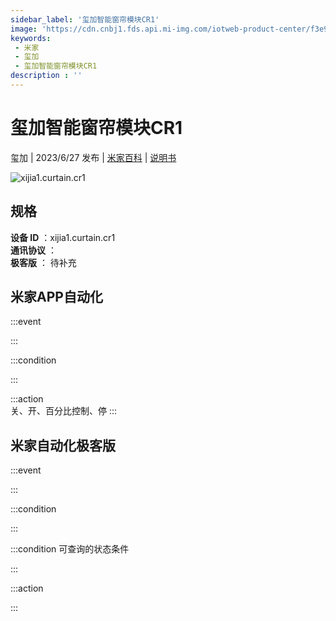 ```yaml
---
sidebar_label: '玺加智能窗帘模块CR1'
image: 'https://cdn.cnbj1.fds.api.mi-img.com/iotweb-product-center/f3e9942b418daf7a0738a5fbb9c515e3_1672988999074.png?GalaxyAccessKeyId=AKVGLQWBOVIRQ3XLEW&Expires=9223372036854775807&Signature=hRFrLjpSoQWfItDAwf3d5xR7ltM='
keywords: 
 - 米家
 - 玺加
 - 玺加智能窗帘模块CR1
description : ''
---
```

# 玺加智能窗帘模块CR1

玺加 | 2023/6/27 发布 | [米家百科](https://home.mi.com/webapp/content/baike/product/index.html?model=xijia1.curtain.cr1) | [说明书](https://home.mi.com/views/introduction.html?model=xijia1.curtain.cr1&region=cn)

![xijia1.curtain.cr1](https://cdn.cnbj1.fds.api.mi-img.com/iotweb-product-center/f3e9942b418daf7a0738a5fbb9c515e3_1672988999074.png?GalaxyAccessKeyId=AKVGLQWBOVIRQ3XLEW&Expires=9223372036854775807&Signature=hRFrLjpSoQWfItDAwf3d5xR7ltM=)

## 规格  
> 
**设备 ID** ：xijia1.curtain.cr1  
**通讯协议** ：  
**极客版**  ： 待补充 


## 米家APP自动化  

:::event  

:::

:::condition  

:::

:::action   
关、开、百分比控制、停
:::

## 米家自动化极客版  

:::event  

:::

:::condition  

:::

:::condition 可查询的状态条件  

:::

:::action  

:::

        
